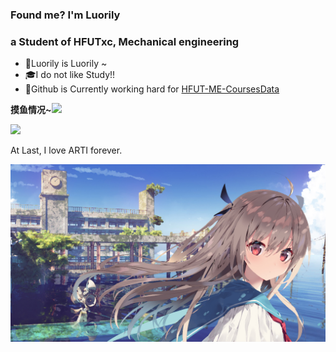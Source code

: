 ### Found me? I'm Luorily

### a Student of HFUTxc, Mechanical engineering

- 🔭Luorily is Luorily ~
- 🎓I do not like Study!!
- 🌱Github is Currently working hard for [HFUT-ME-CoursesData](https://github.com/Luorily/HFUT-ME-CoursesData)

**摸鱼情况~**<img src="https://media.giphy.com/media/mGcNjsfWAjY5AEZNw6/giphy.gif" width="50">

<img align="" height="137px" src="https://github-readme-stats.vercel.app/api?username=luorily&hide_title=true&show_icons=true&include_all_commits=true&line_height=21&theme=graywhite" />

At Last, I love ARTI forever.

<div style="text-align"><img src="/_media/ATRI.png" /></div>
